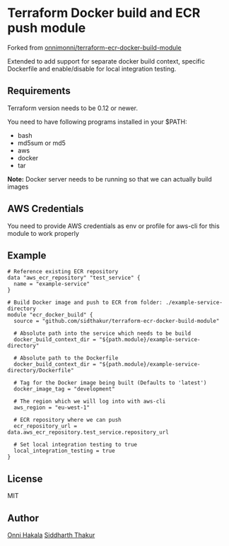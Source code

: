 # Terraform Docker build and ECR push module

Forked from [onnimonni/terraform-ecr-docker-build-module](https://github.com/sidthakur/terraform-ecr-docker-build-module)

Extended to add support for separate docker build context, specific Dockerfile and enable/disable for local integration
testing.

## Requirements

Terraform version needs to be 0.12 or newer.

You need to have following programs installed in your $PATH:

* bash
* md5sum or md5
* aws
* docker
* tar

**Note:** Docker server needs to be running so that we can actually build images

## AWS Credentials
You need to provide AWS credentials as env or profile for aws-cli for this module to work properly

## Example
```hcl
# Reference existing ECR repository
data "aws_ecr_repository" "test_service" {
  name = "example-service"
}

# Build Docker image and push to ECR from folder: ./example-service-directory
module "ecr_docker_build" {
  source = "github.com/sidthakur/terraform-ecr-docker-build-module"

  # Absolute path into the service which needs to be build
  docker_build_context_dir = "${path.module}/example-service-directory"
  
  # Absolute path to the Dockerfile
  docker_build_context_dir = "${path.module}/example-service-directory/Dockerfile"

  # Tag for the Docker image being built (Defaults to 'latest')
  docker_image_tag = "development"
  
  # The region which we will log into with aws-cli
  aws_region = "eu-west-1"

  # ECR repository where we can push
  ecr_repository_url = data.aws_ecr_repository.test_service.repository_url
  
  # Set local integration testing to true
  local_integration_testing = true
}
```

## License
MIT

## Author
[Onni Hakala](https://github.com/onnimonni)
[Siddharth Thakur](https://github.com/sidthakur)
